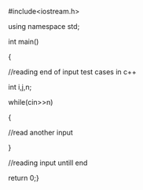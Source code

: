 #include<iostream.h>



using namespace std;




int main()


{


//reading end of input test cases in c++



int i,j,n;



while(cin>>n)



{



//read another input



}    


//reading input untill end




return 0;}

